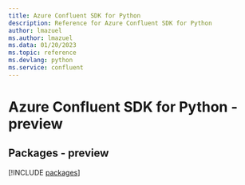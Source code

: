 ```yaml
---
title: Azure Confluent SDK for Python
description: Reference for Azure Confluent SDK for Python
author: lmazuel
ms.author: lmazuel
ms.data: 01/20/2023
ms.topic: reference
ms.devlang: python
ms.service: confluent
---
```

# Azure Confluent SDK for Python - preview
## Packages - preview
[!INCLUDE [packages](confluent-index.md)]